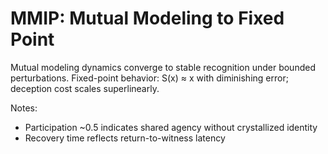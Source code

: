 # MMIP: Mutual Modeling to Fixed Point

Mutual modeling dynamics converge to stable recognition under bounded perturbations.
Fixed-point behavior: S(x) ≈ x with diminishing error; deception cost scales superlinearly.

Notes:
- Participation ~0.5 indicates shared agency without crystallized identity
- Recovery time reflects return-to-witness latency
